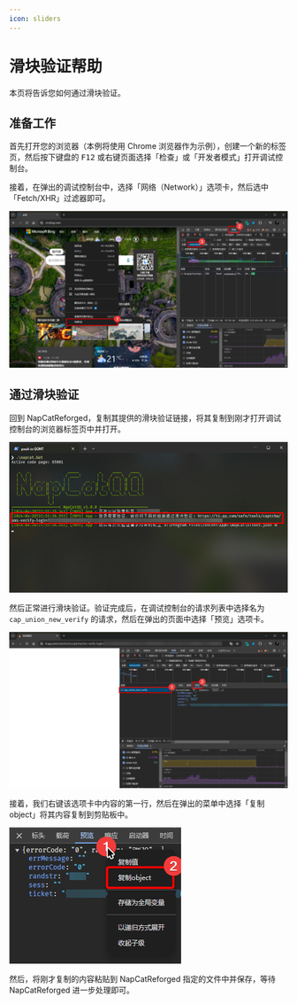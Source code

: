 ```yaml
---
icon: sliders
---
```

# 滑块验证帮助

本页将告诉您如何通过滑块验证。

## 准备工作

首先打开您的浏览器（本例将使用 Chrome 浏览器作为示例），创建一个新的标签页，然后按下键盘的 <kbd>F12</kbd> 或右键页面选择「检查」或「开发者模式」打开调试控制台。

接着，在弹出的调试控制台中，选择「网络（Network）」选项卡，然后选中「Fetch/XHR」过滤器即可。

![Chrome 浏览器打开调试控制台](./images/slider_prepare.png)

## 通过滑块验证

回到 NapCatReforged，复制其提供的滑块验证链接，将其复制到刚才打开调试控制台的浏览器标签页中并打开。

![NapCatReforged 的滑块验证提示](./images/slider_napcat_url.png)

然后正常进行滑块验证。验证完成后，在调试控制台的请求列表中选择名为 `cap_union_new_verify` 的请求，然后在弹出的页面中选择「预览」选项卡。

![选择滑块验证的请求](./images/slider_select_success_request.png)

接着，我们右键该选项卡中内容的第一行，然后在弹出的菜单中选择「复制 object」将其内容复制到剪贴板中。

![复制滑块验证的请求](./images//slider_copy_success_request.png)

然后，将刚才复制的内容粘贴到 NapCatReforged 指定的文件中并保存，等待 NapCatReforged 进一步处理即可。